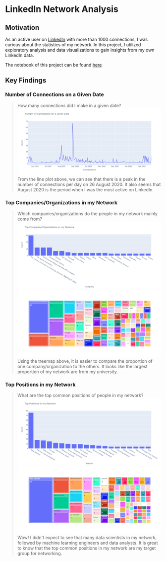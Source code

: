 # LinkedIn Network Analysis

## Motivation
As an active user on [LinkedIn](https://www.linkedin.com/in/richardcsuwandi/) with more than 1000 connections, I was curious about the statistics of my network. 
In this project, I utilized exploratory analysis and data visualizations to gain insights from my own LinkedIn data.

The notebook of this project can be found [here](https://nbviewer.jupyter.org/github/richardcsuwandi/linkedin-network-analysis/blob/master/linkedin-network-analysis.ipynb)

## Key Findings

### Number of Connections on a Given Date
> How many connections did I make in a given date?
![Date Connected](https://github.com/richardcsuwandi/linkedin-network-analysis/blob/master/images/date_connected.png?raw=true)
From the line plot above, we can see that there is a peak in the number of connections per day on 26 August 2020. It also seems that August 2020 is the period when I was the most active on LinkedIn.

### Top Companies/Organizations in my Network
> Which companies/organizations do the people in my network mainly come from?
![Company Bar Plot](https://github.com/richardcsuwandi/linkedin-network-analysis/blob/master/images/company_bar.png?raw=true)
![Company Treemap](https://github.com/richardcsuwandi/linkedin-network-analysis/blob/master/images/company_treemap.png?raw=true)
Using the treemap above, it is easier to compare the proportion of one company/organization to the others. It looks like the largest proportion of my network are from my university.

### Top Positions in my Network
> What are the top common positions of people in my network?
![Position Bar Plot](https://github.com/richardcsuwandi/linkedin-network-analysis/blob/master/images/position_bar.png?raw=true)
![Position Treemap](https://github.com/richardcsuwandi/linkedin-network-analysis/blob/master/images/position_treemap.png?raw=true)
Wow! I didn't expect to see that many data scientists in my network, followed by machine learning engineers and data analysts. It is great to know that the top common positions in my network are my target group for networking.
